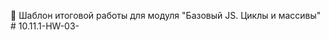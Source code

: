 🚀 Шаблон итоговой работы для модуля "Базовый JS. Циклы и массивы"
#   1 0 . 1 1 . 1 - H W - 0 3 -  
 